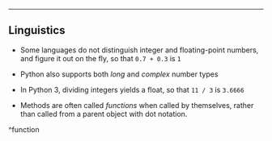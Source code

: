 ---

## Linguistics

- Some languages do not distinguish integer and floating-point numbers, and figure it out on the fly, so that `0.7 + 0.3` is `1`

- Python also supports both _long_ and _complex_ number types

- In Python 3, dividing integers yields a float, so that `11 / 3` is `3.6666`

- Methods are often called _functions_ when called by themselves, rather than called from a parent object with dot notation.

^function
